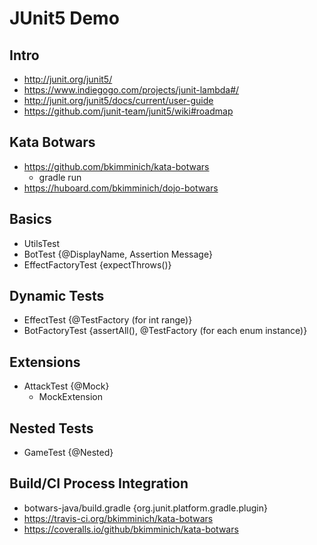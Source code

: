 # JUnit5 Demo

## Intro
- http://junit.org/junit5/
- https://www.indiegogo.com/projects/junit-lambda#/
- http://junit.org/junit5/docs/current/user-guide
- https://github.com/junit-team/junit5/wiki#roadmap

## Kata Botwars
- https://github.com/bkimminich/kata-botwars
  - gradle run
- https://huboard.com/bkimminich/dojo-botwars

## Basics
- UtilsTest
- BotTest {@DisplayName, Assertion Message}
- EffectFactoryTest {expectThrows()}

## Dynamic Tests
- EffectTest {@TestFactory (for int range)}
- BotFactoryTest {assertAll(), @TestFactory (for each enum instance)}

## Extensions
- AttackTest {@Mock}
  - MockExtension

## Nested Tests
- GameTest {@Nested}

## Build/CI Process Integration
- botwars-java/build.gradle {org.junit.platform.gradle.plugin}
- https://travis-ci.org/bkimminich/kata-botwars
- https://coveralls.io/github/bkimminich/kata-botwars
